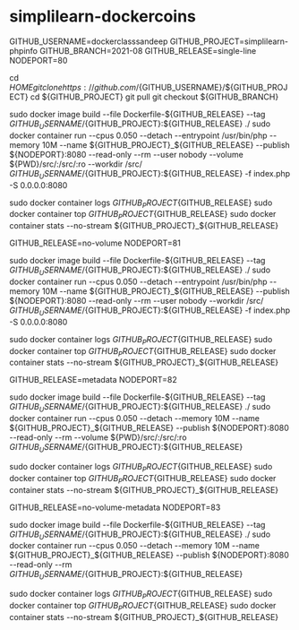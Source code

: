 # simplilearn-dockercoins
GITHUB_USERNAME=dockerclasssandeep GITHUB_PROJECT=simplilearn-phpinfo GITHUB_BRANCH=2021-08 GITHUB_RELEASE=single-line NODEPORT=80

cd ${HOME} git clone https://github.com/${GITHUB_USERNAME}/${GITHUB_PROJECT} cd ${GITHUB_PROJECT} git pull git checkout ${GITHUB_BRANCH}

sudo docker image build --file Dockerfile-${GITHUB_RELEASE} --tag ${GITHUB_USERNAME}/${GITHUB_PROJECT}:${GITHUB_RELEASE} ./ sudo docker container run --cpus 0.050 --detach --entrypoint /usr/bin/php --memory 10M --name ${GITHUB_PROJECT}_${GITHUB_RELEASE} --publish ${NODEPORT}:8080 --read-only --rm --user nobody --volume ${PWD}/src/:/src/:ro --workdir /src/ ${GITHUB_USERNAME}/${GITHUB_PROJECT}:${GITHUB_RELEASE} -f index.php -S 0.0.0.0:8080

sudo docker container logs ${GITHUB_PROJECT}${GITHUB_RELEASE} sudo docker container top ${GITHUB_PROJECT}${GITHUB_RELEASE} sudo docker container stats --no-stream ${GITHUB_PROJECT}_${GITHUB_RELEASE}

GITHUB_RELEASE=no-volume NODEPORT=81

sudo docker image build --file Dockerfile-${GITHUB_RELEASE} --tag ${GITHUB_USERNAME}/${GITHUB_PROJECT}:${GITHUB_RELEASE} ./ sudo docker container run --cpus 0.050 --detach --entrypoint /usr/bin/php --memory 10M --name ${GITHUB_PROJECT}_${GITHUB_RELEASE} --publish ${NODEPORT}:8080 --read-only --rm --user nobody --workdir /src/ ${GITHUB_USERNAME}/${GITHUB_PROJECT}:${GITHUB_RELEASE} -f index.php -S 0.0.0.0:8080

sudo docker container logs ${GITHUB_PROJECT}${GITHUB_RELEASE} sudo docker container top ${GITHUB_PROJECT}${GITHUB_RELEASE} sudo docker container stats --no-stream ${GITHUB_PROJECT}_${GITHUB_RELEASE}

GITHUB_RELEASE=metadata NODEPORT=82

sudo docker image build --file Dockerfile-${GITHUB_RELEASE} --tag ${GITHUB_USERNAME}/${GITHUB_PROJECT}:${GITHUB_RELEASE} ./ sudo docker container run --cpus 0.050 --detach --memory 10M --name ${GITHUB_PROJECT}_${GITHUB_RELEASE} --publish ${NODEPORT}:8080 --read-only --rm --volume ${PWD}/src/:/src/:ro ${GITHUB_USERNAME}/${GITHUB_PROJECT}:${GITHUB_RELEASE}

sudo docker container logs ${GITHUB_PROJECT}${GITHUB_RELEASE} sudo docker container top ${GITHUB_PROJECT}${GITHUB_RELEASE} sudo docker container stats --no-stream ${GITHUB_PROJECT}_${GITHUB_RELEASE}

GITHUB_RELEASE=no-volume-metadata NODEPORT=83

sudo docker image build --file Dockerfile-${GITHUB_RELEASE} --tag ${GITHUB_USERNAME}/${GITHUB_PROJECT}:${GITHUB_RELEASE} ./ sudo docker container run --cpus 0.050 --detach --memory 10M --name ${GITHUB_PROJECT}_${GITHUB_RELEASE} --publish ${NODEPORT}:8080 --read-only --rm ${GITHUB_USERNAME}/${GITHUB_PROJECT}:${GITHUB_RELEASE}

sudo docker container logs ${GITHUB_PROJECT}${GITHUB_RELEASE} sudo docker container top ${GITHUB_PROJECT}${GITHUB_RELEASE} sudo docker container stats --no-stream ${GITHUB_PROJECT}_${GITHUB_RELEASE}
